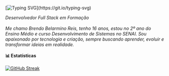[![Typing SVG](https://readme-typing-svg.herokuapp.com?font=Montserrat&size=40&pause=1000&color=9350B9&width=530&height=80&lines=Ol%C3%A1+eu+sou+o+Brendo+Reis!)](https://git.io/typing-svg)

*Desenvolvedor Full Stack em Formação*
<br>
</br>
*Me chamo Brendo Belarmino Reis, tenho 16 anos, estou no 2º ano do Ensino Médio e curso Desenvolvimento de Sistemas no SENAI.
Sou apaixonado por tecnologia e criação, sempre buscando aprender, evoluir e transformar ideias em realidade.*
<br>
</br>
**📊 Estatísticas**
<br>
</br>
[![GitHub Streak](https://github-readme-streak-stats.herokuapp.com?user=BrendoReisDev&theme=shadow-purple&hide_border=falso&locale=pt_BR&short_numbers=falso&card_width=900&card_height=210)](https://git.io/streak-stats)


